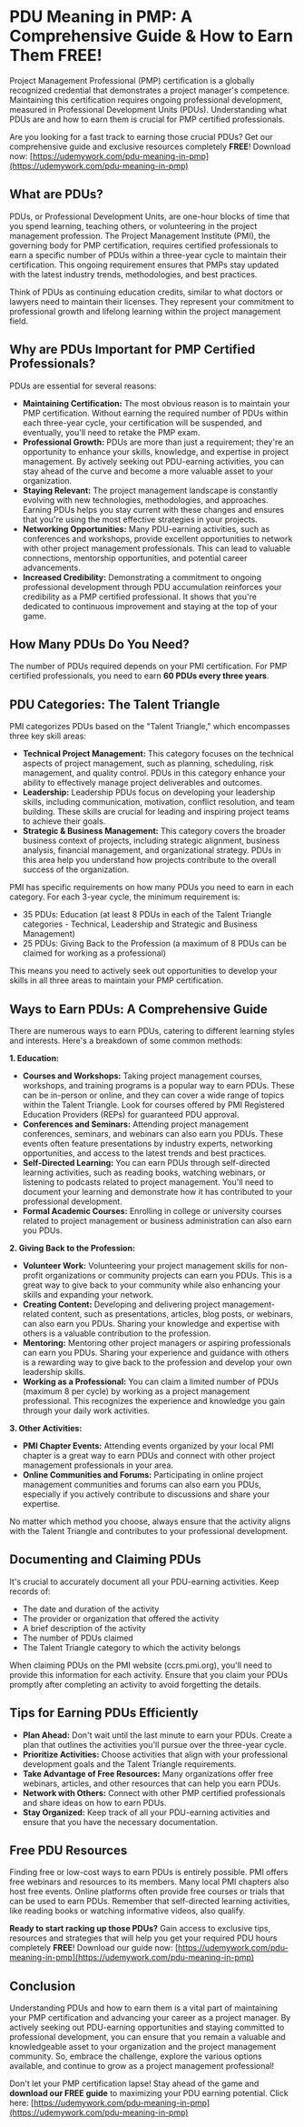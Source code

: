 # PDU Meaning in PMP: A Comprehensive Guide & How to Earn Them FREE!

Project Management Professional (PMP) certification is a globally recognized credential that demonstrates a project manager's competence. Maintaining this certification requires ongoing professional development, measured in Professional Development Units (PDUs). Understanding what PDUs are and how to earn them is crucial for PMP certified professionals.

Are you looking for a fast track to earning those crucial PDUs? Get our comprehensive guide and exclusive resources completely **FREE**! Download now: [https://udemywork.com/pdu-meaning-in-pmp](https://udemywork.com/pdu-meaning-in-pmp)

## What are PDUs?

PDUs, or Professional Development Units, are one-hour blocks of time that you spend learning, teaching others, or volunteering in the project management profession. The Project Management Institute (PMI), the governing body for PMP certification, requires certified professionals to earn a specific number of PDUs within a three-year cycle to maintain their certification. This ongoing requirement ensures that PMPs stay updated with the latest industry trends, methodologies, and best practices.

Think of PDUs as continuing education credits, similar to what doctors or lawyers need to maintain their licenses. They represent your commitment to professional growth and lifelong learning within the project management field.

## Why are PDUs Important for PMP Certified Professionals?

PDUs are essential for several reasons:

*   **Maintaining Certification:** The most obvious reason is to maintain your PMP certification. Without earning the required number of PDUs within each three-year cycle, your certification will be suspended, and eventually, you'll need to retake the PMP exam.
*   **Professional Growth:** PDUs are more than just a requirement; they're an opportunity to enhance your skills, knowledge, and expertise in project management. By actively seeking out PDU-earning activities, you can stay ahead of the curve and become a more valuable asset to your organization.
*   **Staying Relevant:** The project management landscape is constantly evolving with new technologies, methodologies, and approaches. Earning PDUs helps you stay current with these changes and ensures that you're using the most effective strategies in your projects.
*   **Networking Opportunities:** Many PDU-earning activities, such as conferences and workshops, provide excellent opportunities to network with other project management professionals. This can lead to valuable connections, mentorship opportunities, and potential career advancements.
*   **Increased Credibility:** Demonstrating a commitment to ongoing professional development through PDU accumulation reinforces your credibility as a PMP certified professional. It shows that you're dedicated to continuous improvement and staying at the top of your game.

## How Many PDUs Do You Need?

The number of PDUs required depends on your PMI certification. For PMP certified professionals, you need to earn **60 PDUs every three years**.

## PDU Categories: The Talent Triangle

PMI categorizes PDUs based on the "Talent Triangle," which encompasses three key skill areas:

*   **Technical Project Management:** This category focuses on the technical aspects of project management, such as planning, scheduling, risk management, and quality control. PDUs in this category enhance your ability to effectively manage project deliverables and outcomes.
*   **Leadership:** Leadership PDUs focus on developing your leadership skills, including communication, motivation, conflict resolution, and team building. These skills are crucial for leading and inspiring project teams to achieve their goals.
*   **Strategic & Business Management:** This category covers the broader business context of projects, including strategic alignment, business analysis, financial management, and organizational strategy. PDUs in this area help you understand how projects contribute to the overall success of the organization.

PMI has specific requirements on how many PDUs you need to earn in each category. For each 3-year cycle, the minimum requirement is:

*   35 PDUs: Education (at least 8 PDUs in each of the Talent Triangle categories - Technical, Leadership and Strategic and Business Management)
*   25 PDUs: Giving Back to the Profession (a maximum of 8 PDUs can be claimed for working as a professional)

This means you need to actively seek out opportunities to develop your skills in all three areas to maintain your PMP certification.

## Ways to Earn PDUs: A Comprehensive Guide

There are numerous ways to earn PDUs, catering to different learning styles and interests. Here's a breakdown of some common methods:

**1. Education:**

*   **Courses and Workshops:** Taking project management courses, workshops, and training programs is a popular way to earn PDUs. These can be in-person or online, and they can cover a wide range of topics within the Talent Triangle. Look for courses offered by PMI Registered Education Providers (REPs) for guaranteed PDU approval.
*   **Conferences and Seminars:** Attending project management conferences, seminars, and webinars can also earn you PDUs. These events often feature presentations by industry experts, networking opportunities, and access to the latest trends and best practices.
*   **Self-Directed Learning:** You can earn PDUs through self-directed learning activities, such as reading books, watching webinars, or listening to podcasts related to project management. You'll need to document your learning and demonstrate how it has contributed to your professional development.
*   **Formal Academic Courses:** Enrolling in college or university courses related to project management or business administration can also earn you PDUs.

**2. Giving Back to the Profession:**

*   **Volunteer Work:** Volunteering your project management skills for non-profit organizations or community projects can earn you PDUs. This is a great way to give back to your community while also enhancing your skills and expanding your network.
*   **Creating Content:** Developing and delivering project management-related content, such as presentations, articles, blog posts, or webinars, can also earn you PDUs. Sharing your knowledge and expertise with others is a valuable contribution to the profession.
*   **Mentoring:** Mentoring other project managers or aspiring professionals can earn you PDUs. Sharing your experience and guidance with others is a rewarding way to give back to the profession and develop your own leadership skills.
*   **Working as a Professional:** You can claim a limited number of PDUs (maximum 8 per cycle) by working as a project management professional. This recognizes the experience and knowledge you gain through your daily work activities.

**3. Other Activities:**

*   **PMI Chapter Events:** Attending events organized by your local PMI chapter is a great way to earn PDUs and connect with other project management professionals in your area.
*   **Online Communities and Forums:** Participating in online project management communities and forums can also earn you PDUs, especially if you actively contribute to discussions and share your expertise.

No matter which method you choose, always ensure that the activity aligns with the Talent Triangle and contributes to your professional development.

## Documenting and Claiming PDUs

It's crucial to accurately document all your PDU-earning activities. Keep records of:

*   The date and duration of the activity
*   The provider or organization that offered the activity
*   A brief description of the activity
*   The number of PDUs claimed
*   The Talent Triangle category to which the activity belongs

When claiming PDUs on the PMI website (ccrs.pmi.org), you'll need to provide this information for each activity. Ensure that you claim your PDUs promptly after completing an activity to avoid forgetting the details.

## Tips for Earning PDUs Efficiently

*   **Plan Ahead:** Don't wait until the last minute to earn your PDUs. Create a plan that outlines the activities you'll pursue over the three-year cycle.
*   **Prioritize Activities:** Choose activities that align with your professional development goals and the Talent Triangle requirements.
*   **Take Advantage of Free Resources:** Many organizations offer free webinars, articles, and other resources that can help you earn PDUs.
*   **Network with Others:** Connect with other PMP certified professionals and share ideas on how to earn PDUs.
*   **Stay Organized:** Keep track of all your PDU-earning activities and ensure that you have the necessary documentation.

## Free PDU Resources

Finding free or low-cost ways to earn PDUs is entirely possible. PMI offers free webinars and resources to its members. Many local PMI chapters also host free events. Online platforms often provide free courses or trials that can be used to earn PDUs. Remember that self-directed learning activities, like reading books or watching informative videos, also qualify.

**Ready to start racking up those PDUs?** Gain access to exclusive tips, resources and strategies that will help you get your required PDU hours completely **FREE**! Download our guide now: [https://udemywork.com/pdu-meaning-in-pmp](https://udemywork.com/pdu-meaning-in-pmp)

## Conclusion

Understanding PDUs and how to earn them is a vital part of maintaining your PMP certification and advancing your career as a project manager. By actively seeking out PDU-earning opportunities and staying committed to professional development, you can ensure that you remain a valuable and knowledgeable asset to your organization and the project management community. So, embrace the challenge, explore the various options available, and continue to grow as a project management professional!

Don't let your PMP certification lapse! Stay ahead of the game and **download our FREE guide** to maximizing your PDU earning potential. Click here: [https://udemywork.com/pdu-meaning-in-pmp](https://udemywork.com/pdu-meaning-in-pmp)
